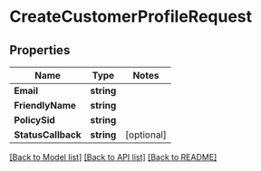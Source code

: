 # CreateCustomerProfileRequest

## Properties
Name | Type | Notes
------------ | ------------- | -------------
**Email** | **string** | 
**FriendlyName** | **string** | 
**PolicySid** | **string** | 
**StatusCallback** | **string** | [optional] 

[[Back to Model list]](../README.md#documentation-for-models) [[Back to API list]](../README.md#documentation-for-api-endpoints) [[Back to README]](../README.md)


